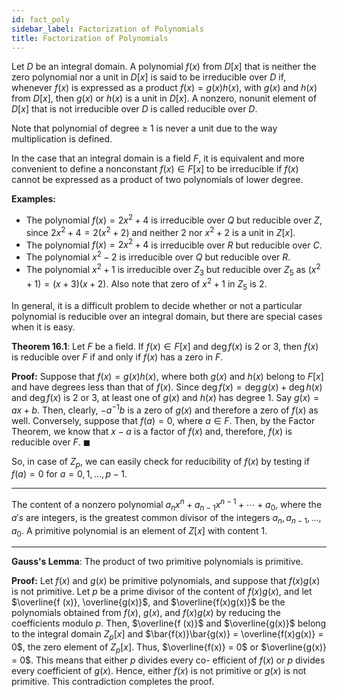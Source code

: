 ```yaml
---
id: fact_poly
sidebar_label: Factorization of Polynomials
title: Factorization of Polynomials
---
```


Let $D$ be an integral domain. A polynomial $f(x)$ from $D[x]$ that is
neither the zero polynomial nor a unit in $D[x]$ is said to be irreducible
over $D$ if, whenever $f(x)$ is expressed as a product $f(x) = g(x)h(x)$, with
$g(x)$ and $h(x)$ from $D[x]$, then $g(x)$ or $h(x)$ is a unit in $D[x]$. A nonzero,
nonunit element of $D[x]$ that is not irreducible over $D$ is called
reducible over $D$.

Note that polynomial of degree $\geq$ 1 is never a unit due to the way multiplication is defined.

In the case that an integral domain is a field $F$, it is equivalent and more
convenient to define a nonconstant $f(x) \in F[x]$ to be irreducible if $f(x)$ cannot be expressed as a product of two polynomials of lower degree.

**Examples:**

*  The polynomial $f(x) = 2x^2 + 4$ is irreducible over $Q$ but reducible over $Z$, since $2x^2 + 4 = 2(x^2 + 2)$ and neither $2$ nor $x^2 + 2$ is a unit in $Z[x]$.
* The polynomial $f(x) = 2x^2 + 4$ is irreducible over $R$ but reducible over $C$.
*  The polynomial $x^2 - 2$ is irreducible over $Q$ but reducible over $R$.
*  The polynomial $x^2 + 1$ is irreducible over $Z_3$ but reducible over $Z_5$ as $(x^2 + 1) = (x + 3)(x + 2)$. Also note that zero of $x^2 + 1$ in $Z_5$ is 2.

In general, it is a difficult problem to decide whether or not a particular polynomial is reducible over an integral domain, but there are special cases when it is easy. 

**Theorem 16.1**: Let $F$ be a field. If $f(x) \in F[x]$ and $\operatorname{deg} f(x)$ is 2 or 3, then $f(x)$ is reducible over $F$ if and only if $f(x)$ has a zero in $F$.

**Proof:** Suppose that $f(x) = g(x)h(x)$, where both $g(x)$ and $h(x)$ belong to $F[x]$ and have degrees less than that of $f(x)$. Since $\operatorname{deg} f(x) = \operatorname{deg} g(x) + \operatorname{deg} h(x)$ and $\operatorname{deg} f(x)$ is 2 or 3, at least one of $g(x)$ and $h(x)$ has degree 1. Say $g(x) = ax + b$. Then, clearly, $-a^{-1}b$ is a zero of $g(x)$ and therefore a zero of $f(x)$ as well. Conversely, suppose that $f(a) = 0$, where $a \in F$. Then, by the Factor Theorem, we know that $x - a$ is a factor of $f(x)$ and, therefore, $f(x)$ is reducible over $F$. $\blacksquare$

So, in case of $Z_p$, we can easily check for reducibility of $f(x)$ by testing if $f(a) = 0$ for $a = 0, 1, . . . , p - 1$.

---

The content of a nonzero polynomial $a_nx^n + a_{n-1}x^{n-1} + \cdots + a_0$, where the $a's$ are integers, is the greatest common divisor of the integers $a_n, a_{n-1}, . . . , a_0$. A primitive polynomial is an element of $Z[x]$ with content 1.

---

**Gauss's Lemma**: The product of two primitive polynomials is primitive.

**Proof:** Let $f(x)$ and $g(x)$ be primitive polynomials, and suppose that
$f(x)g(x)$ is not primitive. Let $p$ be a prime divisor of the content of
$f(x)g(x)$, and let $\overline{f (x)}, \overline{g(x)}$, and $\overline{f(x)g(x)}$ be the polynomials obtained from $f(x)$, $g(x)$, and $f(x)g(x)$ by reducing the coefficients modulo $p$. Then, $\overline{f (x)}$ and $\overline{g(x)}$ belong to the integral domain $Z_p[x]$ and $\bar{f(x)}\bar{g(x)} = \overline{f(x)g(x)} = 0$, the zero element of $Z_p[x]$. Thus, $\overline{f(x)} = 0$ or $\overline{g(x)} = 0$. This means that either $p$ divides every co- efficient of $f(x)$ or $p$ divides every coefficient of $g(x)$. Hence, either $f(x)$ is not primitive or $g(x)$ is not primitive. This contradiction completes the proof.









